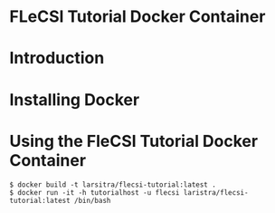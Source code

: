 # FLeCSI Tutorial Docker Container
<!--
  The above header is required for Doxygen to correctly name the
  auto-generated page. It is ignored in the FleCSI guide documentation.
-->

<!-- CINCHDOC DOCUMENT(user-guide) SECTION(tutorial) -->

# Introduction

# Installing Docker

# Using the FleCSI Tutorial Docker Container

```
$ docker build -t larsitra/flecsi-tutorial:latest .
$ docker run -it -h tutorialhost -u flecsi laristra/flecsi-tutorial:latest /bin/bash
```
